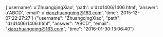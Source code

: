 {'username': u'ZhuangqingXiao', 'path': u'dzd1406/1406.html', 'answer': u'ABCD', 'email': u'xiaozhuangqing@163.com', 'time': '2015-12-07:22:27:27'}
{"username": "ZhuangqingXiao", "path": "dzd1406/1406.html", "answer": "ABCD", "email": "xiaozhuangqing@163.com", "time": "2016-01-30:13:06:40"}